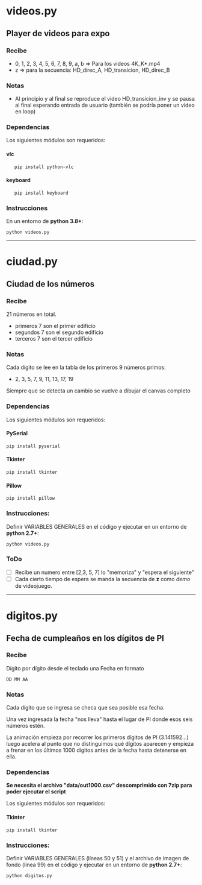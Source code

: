 # videos.py

## Player de videos para expo

### Recibe

 - 0, 1, 2, 3, 4, 5, 6, 7, 8, 9, a, b => Para los videos 4K_K*.mp4
 - z => para la secuencia: HD_direc_A, HD_transicion, HD_direc_B

### Notas

 - Al principio y al final se reproduce el video HD_transicion_inv y se pausa al final esperando entrada de usuario (también se podría poner un video en loop)

### Dependencias

Los siguientes módulos son requeridos:

#### vlc

       pip install python-vlc

#### keyboard

       pip install keyboard

### Instrucciones

En un entorno de **python 3.8+**:

    python videos.py

---

# ciudad.py

## Ciudad de los números

### Recibe

21 números en total.
- primeros 7 son el primer edificio
- segundos 7 son el segundo edificio
- terceros 7 son el tercer edificio

### Notas

Cada dígito se lee en la tabla de los primeros 9 números primos:
- 2, 3, 5, 7, 9, 11, 13, 17, 19

Siempre que se detecta un cambio se vuelve a dibujar el canvas completo

### Dependencias

Los siguientes módulos son requeridos:

#### PySerial

    pip install pyserial

#### Tkinter

    pip install tkinter

#### Pillow

    pip install pillow

### Instrucciones:

Definir VARIABLES GENERALES en el código y ejecutar en un entorno de **python 2.7+**:

    python videos.py


### ToDo

- [ ] Recibe un numero entre [2,3, 5, 7] lo "memoriza" y "espera el siguiente"
- [ ] Cada cierto tiempo de espera se manda la secuencia de **z** como *demo* de videojuego.

---

# digitos.py

## Fecha de cumpleaños en los dígitos de PI

### Recibe

Dígito por dígito desde el teclado una Fecha en formato

    DD MM AA

### Notas

Cada dígito que se ingresa se checa que sea posible esa fecha.

Una vez ingresada la fecha "nos lleva" hasta el lugar de PI donde esos seis números estén.

La animación empieza por recorrer los primeros dígitos de PI (3.141592...) luego acelera al punto que no distinguimos qué dígitos aparecen y empieza a frenar en los últimos 1000 dígitos antes de la fecha hasta detenerse en ella.

### Dependencias

**Se necesita el archivo "data/out1000.csv" descomprimido con 7zip para poder ejecutar el script**

Los siguientes módulos son requeridos:

#### Tkinter

    pip install tkinter

### Instrucciones:

Definir VARIABLES GENERALES (líneas 50 y 51) y el archivo de imagen de fondo (línea 99) en el código y ejecutar en un entorno de **python 2.7+**:

    python digitos.py

